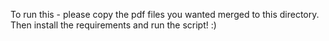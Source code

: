 To run this - please copy the pdf files you wanted merged to this directory. Then install the requirements and run the script! :)
